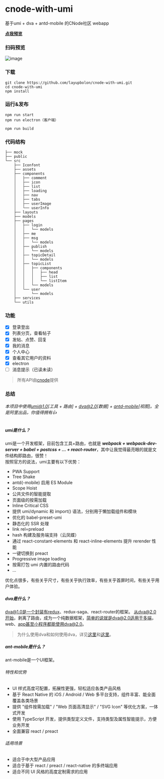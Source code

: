 # cnode-with-umi
基于umi + dva + antd-mobile 的CNode社区 webapp

[**点我预览**](https://layupbolon.github.io/cnode-with-umi/)

### 扫码预览
![image](https://ws3.sinaimg.cn/large/006tNc79gy1fpz8jyv4q0j307s07sq2p.jpg)

### 下载

```
git clone https://github.com/layupbolon/cnode-with-umi.git
cd cnode-with-umi
npm install
```

### 运行&发布

```
npm run start
npm run electron（客户端）

npm run build
```

### 代码结构

```
├── mock
├── public
└── src
    ├── Iconfont
    ├── assets
    ├── components
    │   ├── comment
    │   ├── icon
    │   ├── list
    │   ├── loading
    │   ├── nav
    │   ├── tabs
    │   ├── userImage
    │   └── userInfo
    ├── layouts
    ├── models
    ├── pages
    │   ├── login
    │   │   └── models
    │   ├── me
    │   ├── msg
    │   │   └── models
    │   ├── publish
    │   │   └── models
    │   ├── topicDetail
    │   │   └── models
    │   ├── topicList
    │   │   ├── components
    │   │   │   ├── head
    │   │   │   ├── list
    │   │   │   └── listItem
    │   │   └── models
    │   └── user
    │       └── models
    ├── services
    └── utils
```


### 功能
- [x] 登录登出
- [x] 列表分页，查看帖子
- [x] 发帖、点赞、回复
- [x] 我的消息
- [x] 个人中心
- [x] 查看其它用户的资料
- [x] electron
- [ ] 消息提示（已读未读）
> 所有API由[cnode](https://cnodejs.org/api)提供

### 总结
###### 本项目中使用[umi@1.0](https://umijs.org/)[工具 + 路由] + [dva@2.0](https://github.com/dvajs/dva)[数据] + [antd-mobile](https://mobile.ant.design/index-cn)[视图]。全是阿里出品，你值得拥有👍

##### umi是什么？
umi是一个开发框架，目前包含工具+路由，也就是 ***webpack + webpack-dev-server + babel + postcss + ... + react-router***，其中让我觉得最亮眼的就是文件结构即路由，很赞！  
按照官方的说法，umi主要有以下优势：
- PWA Support
- Tree Shake
- antd(-mobile) 启用 ES Module
- Scope Hoist
- 公共文件的智能提取
- 页面级的按需加载
- Inline Critical CSS
- 提供 umi/dynamic 和 import() 语法，分别用于懒加载组件和模块
- 优化的 babel-preset-umi
- 静态化的 SSR 处理
- link rel=preload
- hash 构建及服务端支持（云凤蝶）
- 通过 react-constant-elements 和 react-inline-elements 提升 rerender 性能
- 一键切换到 preact
- Progressive image loading
- 按需打包 umi 内置的路由代码
- ...

优化点很多，有些关乎尺寸，有些关乎执行效率，有些关乎首屏时间，有些关乎用户体验。

##### dva是什么？
dva@1.0是一个封装有redux、redux-saga、react-router的框架。
从dva@2.0开始，剥离了路由，成为一个纯数据框架，简单的说就是dva@2.0适用于多端，web、app甚至小程序都能使用dva@2.0。  
> 为什么使用dva和如何使用dva，详见[这里](https://github.com/dvajs/dva/issues/1)和[这里](https://github.com/dvajs/dva-knowledgemap)。

##### ant-mobile是什么？
ant-mobile是一个UI框架。
###### 特性和优势
- UI 样式高度可配置，拓展性更强，轻松适应各类产品风格
- 基于 React Native 的 iOS / Android / Web 多平台支持，组件丰富、能全面覆盖各类场景
- 提供 "组件按需加载" / "Web 页面高清显示" / "SVG Icon" 等优化方案，一体式开发
- 使用 TypeScript 开发，提供类型定义文件，支持类型及属性智能提示，方便业务开发
- 全面兼容 react / preact
###### 适用场景
- 适合于中大型产品应用
- 适合于基于 react / preact / react-native 的多终端应用
- 适合不同 UI 风格的高度定制需求的应用
